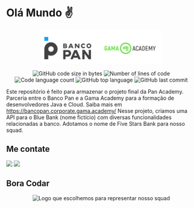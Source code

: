 # Olá Mundo :v:

<p align="center">
  <img alt="logo banco pan e gama academy" src="https://github.com/ldsleticia/gamaPanAcademy/blob/main/panGamaAcademy/assets/gama-pan-academy-logo.PNG" />
</p>

<p align="center">
	<img alt="GitHub code size in bytes" src="https://img.shields.io/github/languages/code-size/ldsleticia/bluebankproject?color=" />
	<img alt="Number of lines of code" src="https://img.shields.io/tokei/lines/github/ldsleticia/bluebankproject?color=blue" />
	<img alt="Code language count" src="https://img.shields.io/github/languages/count/ldsleticia/bluebankproject?color=" />
	<img alt="GitHub top language" src="https://img.shields.io/github/languages/top/ldsleticia/bluebankproject?color=blue" />
	<img alt="GitHub last commit" src="https://img.shields.io/github/last-commit/ldsleticia/bluebankproject?color=" />
</p>


Este repositório é feito para armazenar o projeto final da Pan Academy. Parceria entre o Banco Pan e a Gama Academy para a formação de desenvolvedores Java e Cloud.
Saiba mais em https://bancopan.corporate.gama.academy/
Nesse projeto, criamos uma API para o Blue Bank (nome fictício) com diversas funcionalidades relacionadas a banco. Adotamos o nome de Five Stars Bank para nosso squad.

## Me contate

  <a href = "mailto:lds.leticia.dos.santos@gmail.com"><img src="https://img.shields.io/badge/-Gmail-%23333?style=for-the-badge&logo=gmail&logoColor=white" target="_blank"></a>
  <a href="https://www.linkedin.com/in/let%C3%ADcia-dos-santos/" target="_blank"><img src="https://img.shields.io/badge/-LinkedIn-%230077B5?style=for-the-badge&logo=linkedin&logoColor=white" target="_blank"></a> 

## Bora Codar
<p align="center">
	<img alt="Logo que escolhemos para representar nosso squad" src="https://github.com/ldsleticia/gamaPanAcademyJavaBasico/blob/main/panGamaAcademy/assets/Logotipo%20Brilho%20Minimalista%20Chic%20.png" />
</p>
